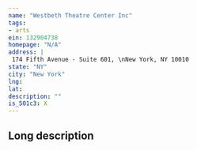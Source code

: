```yaml
---
name: "Westbeth Theatre Center Inc"
tags:
- arts
ein: 132904738
homepage: "N/A"
address: |
 174 Fifth Avenue - Suite 601, \nNew York, NY 10010
state: "NY"
city: "New York"
lng: 
lat: 
description: ""
is_501c3: X
---
```


## Long description


